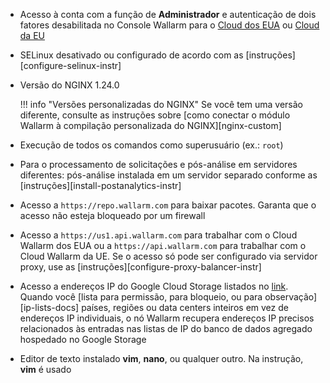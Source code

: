* Acesso à conta com a função de **Administrador** e autenticação de dois fatores desabilitada no Console Wallarm para o [Cloud dos EUA](https://us1.my.wallarm.com/) ou [Cloud da EU](https://my.wallarm.com/)
* SELinux desativado ou configurado de acordo com as [instruções][configure-selinux-instr]
* Versão do NGINX 1.24.0

    !!! info "Versões personalizadas do NGINX"
        Se você tem uma versão diferente, consulte as instruções sobre [como conectar o módulo Wallarm à compilação personalizada do NGINX][nginx-custom]
* Execução de todos os comandos como superusuário (ex.: `root`)
* Para o processamento de solicitações e pós-análise em servidores diferentes: pós-análise instalada em um servidor separado conforme as [instruções][install-postanalytics-instr]
* Acesso a `https://repo.wallarm.com` para baixar pacotes. Garanta que o acesso não esteja bloqueado por um firewall
* Acesso a `https://us1.api.wallarm.com` para trabalhar com o Cloud Wallarm dos EUA ou a `https://api.wallarm.com` para trabalhar com o Cloud Wallarm da UE. Se o acesso só pode ser configurado via servidor proxy, use as [instruções][configure-proxy-balancer-instr]
* Acesso a endereços IP do Google Cloud Storage listados no [link](https://www.gstatic.com/ipranges/goog.json). Quando você [lista para permissão, para bloqueio, ou para observação][ip-lists-docs] países, regiões ou data centers inteiros em vez de endereços IP individuais, o nó Wallarm recupera endereços IP precisos relacionados às entradas nas listas de IP do banco de dados agregado hospedado no Google Storage
* Editor de texto instalado **vim**, **nano**, ou qualquer outro. Na instrução, **vim** é usado